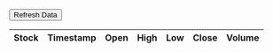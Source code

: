 <html>
<head>
    <title>Stock Data</title>
    <script src="https://code.jquery.com/jquery-3.6.0.min.js"></script>
    <style>
        .sortable {
            cursor: pointer; 
        }
        .favorite {
            color: gold;
            cursor: pointer;
        }
    </style>
    <script>
        var favorites = [];$(document).ready(function() {
            loadFavoritesFromLocalStorage();
            refreshTable();
        });
        function refreshTable() {
            var symbols = ["MSFT", "AAPL", "GOOGL", "AMZN"];
            var tableRows = [];
            for (var i = 0; i < symbols.length; i++) {
                var symbol = symbols[i];$.ajax({
                    url: "https://alpha-vantage.p.rapidapi.com/query",
                    headers: {
                        "X-RapidAPI-Key": "86d3c88c86mshe0398d184fbafbdp102e5bjsn36861be80236",
                        "X-RapidAPI-Host": "alpha-vantage.p.rapidapi.com"
                    },
                    data: {
                        interval: "5min",
                        function: "TIME_SERIES_INTRADAY",
                        symbol: symbol,
                        datatype: "json",
                        output_size: "compact"
                    },
                    async: false,
                    success: function(data) {
                        var timeSeriesData = data['Time Series (5min)'];
                        var stockName = data['Meta Data']['2. Symbol'];
                        var latestTimestamp = getLatestTimestamp(timeSeriesData);
                        var row = timeSeriesData[latestTimestamp];
                        var tableRow = {
                            symbol: stockName,
                            timestamp: latestTimestamp,
                            open: row['1. open'],
                            high: row['2. high'],
                            low: row['3. low'],
                            close: row['4. close'],
                            volume: row['5. volume'],
                            favorite: favorites.includes(stockName)
                        };
                        tableRows.push(tableRow);
                    },
                    error: function() {
                        console.log("Failed to fetch stock data for symbol: " + symbol);
                    }
                });
            }
            renderTable(tableRows);
            saveStockDataToLocalStorage(tableRows);
        }
        function getLatestTimestamp(timeSeriesData) {
            var timestamps = Object.keys(timeSeriesData);
            return timestamps[0];
        }
        function renderTable(tableRows) {
            var $tableBody = $("#stock-table tbody");$tableBody.empty();
            for (var i = 0; i < tableRows.length; i++) {
                var row = tableRows[i];
                var favoriteIcon = row.favorite ? '<span class="favorite" onclick="toggleFavorite(' + i + ')">&#9733;</span>' : '<span class="favorite" onclick="toggleFavorite(' + i + ')">&#9734;</span>';
                var tableRow = "<tr>" +
                    "<td>" + row.symbol + favoriteIcon + "</td>" +
                    "<td>" + row.timestamp + "</td>" +
                    "<td>" + row.open + "</td>" +
                    "<td>" + row.high + "</td>" +
                    "<td>" + row.low + "</td>" +
                    "<td>" + row.close + "</td>" +
                    "<td>" + row.volume + "</td>" +
                    "</tr>";$tableBody.append(tableRow);
            }
        }
        function toggleFavorite(rowIndex) {
            var $table = $("#stock-table");
            var $row = $table.find("tbody tr").eq(rowIndex);
            var stockName = $row.find("td").eq(0).text();
            if (favorites.includes(stockName)) {
                favorites = favorites.filter(function(value) {
                    return value !== stockName;
                });$row.find(".favorite").html("&#9734;");
            } else {
                favorites.push(stockName);$row.find(".favorite").html("&#9733;");
            }
            saveFavoritesToLocalStorage();
        }
        function loadFavoritesFromLocalStorage() {
            var storedFavorites = localStorage.getItem("favorites");
            if (storedFavorites) {
                favorites = JSON.parse(storedFavorites);
            }
        }
        function saveFavoritesToLocalStorage() {
            localStorage.setItem("favorites", JSON.stringify(favorites));
        }
        function saveStockDataToLocalStorage(tableRows) {
            localStorage.setItem("stockData", JSON.stringify(tableRows));
        }
        function loadStockDataFromLocalStorage() {
            var storedStockData = localStorage.getItem("stockData");
            if (storedStockData) {
                return JSON.parse(storedStockData);
            }
            return [];
        }
    </script>
</head>
<body>
    <button onclick="refreshTable()">Refresh Data</button>
    <table id="stock-table">
        <thead>
            <tr>
                <th class="sortable">Stock</th>
                <th class="sortable">Timestamp</th>
                <th class="sortable">Open</th>
                <th class="sortable">High</th>
                <th class="sortable">Low</th>
                <th class="sortable">Close</th>
                <th class="sortable">Volume</th>
            </tr>
        </thead>
        <tbody>
            <!-- The table body will be populated with data fetched from the API -->
        </tbody>
    </table>
</body>
</html>